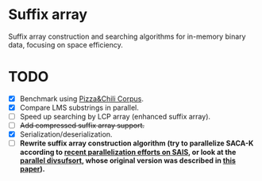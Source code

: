Suffix array
============

Suffix array construction and searching algorithms for in-memory binary
data, focusing on space efficiency.

TODO
=====
* [x] Benchmark using [Pizza&Chili Corpus](http://pizzachili.dcc.uchile.cl).
* [x] Compare LMS substrings in parallel.
* [ ] Speed up searching by LCP array (enhanced suffix array).
* [ ] <del>Add compressed suffix array support.</del>
* [x] Serialization/deserialization.
* [ ] **Rewrite suffix array construction algorithm (try to parallelize SACA-K according to
      [recent parallelization efforts on SAIS](https://link.springer.com/article/10.1007/s11227-018-2395-5),
      or look at the [parallel divsufsort](https://ieeexplore.ieee.org/document/7786147),
      whose original version was described in [this paper](https://arxiv.org/abs/1710.01896)).**
